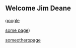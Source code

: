## Welcome Jim Deane
[google](http://google.com)

[some page](Pilots.md))

[someotheropage](Worcester-Anaesthetic-Machine-replacement-survey-Pilot.md)

